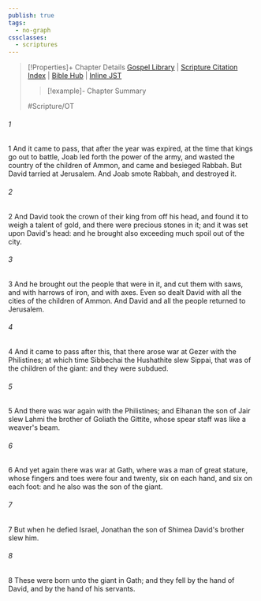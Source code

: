 ```yaml
---
publish: true
tags:
  - no-graph
cssclasses:
  - scriptures
---
```

>[!Properties]+ Chapter Details
>[Gospel Library](https://churchofjesuschrist.org/study/scriptures/ot/1-chr/20?lang=eng)    |    [Scripture Citation Index](https://scriptures.byu.edu/#07114::c07114)    |    [Bible Hub](https://biblehub.com/1_chronicles/20.htm)    |    [Inline JST](https://scripturetoolbox.com/html/ic/1Chronicles/20.html)
>>[!example]- Chapter Summary
>> 
> 
>
>#Scripture/OT
###### 1
1 And it came to pass, that after the year was expired, at the time that kings go out to battle, Joab led forth the power of the army, and wasted the country of the children of Ammon, and came and besieged Rabbah. But David tarried at Jerusalem. And Joab smote Rabbah, and destroyed it.
###### 2
2 And David took the crown of their king from off his head, and found it to weigh a talent of gold, and there were precious stones in it; and it was set upon David's head: and he brought also exceeding much spoil out of the city.
###### 3
3 And he brought out the people that were in it, and cut them with saws, and with harrows of iron, and with axes. Even so dealt David with all the cities of the children of Ammon. And David and all the people returned to Jerusalem.
###### 4
4 And it came to pass after this, that there arose war at Gezer with the Philistines; at which time Sibbechai the Hushathite slew Sippai, that was of the children of the giant: and they were subdued.
###### 5
5 And there was war again with the Philistines; and Elhanan the son of Jair slew Lahmi the brother of Goliath the Gittite, whose spear staff was like a weaver's beam.
###### 6
6 And yet again there was war at Gath, where was a man of great stature, whose fingers and toes were four and twenty, six on each hand, and six on each foot: and he also was the son of the giant.
###### 7
7 But when he defied Israel, Jonathan the son of Shimea David's brother slew him.
###### 8
8 These were born unto the giant in Gath; and they fell by the hand of David, and by the hand of his servants.
